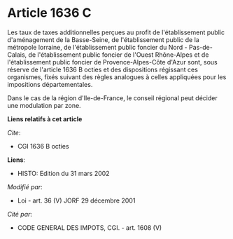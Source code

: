 # Article 1636 C

Les taux de taxes additionnelles perçues au profit de l'établissement public d'aménagement de la Basse-Seine, de
l'établissement public de la métropole lorraine, de l'établissement public foncier du Nord - Pas-de-Calais, de
l'établissement public foncier de l'Ouest Rhône-Alpes et de l'établissement public foncier de Provence-Alpes-Côte d'Azur
sont, sous réserve de l'article 1636 B octies et des dispositions régissant ces organismes, fixés suivant des règles
analogues à celles appliquées pour les impositions départementales.

Dans le cas de la région d'Ile-de-France, le conseil régional peut décider une modulation par zone.

**Liens relatifs à cet article**

_Cite_:

  - CGI 1636 B octies

**Liens**:

  - HISTO: Edition du 31 mars 2002

_Modifié par_:

  - Loi - art. 36 (V) JORF 29 décembre 2001

_Cité par_:

  - CODE GENERAL DES IMPOTS, CGI. - art. 1608 (V)

